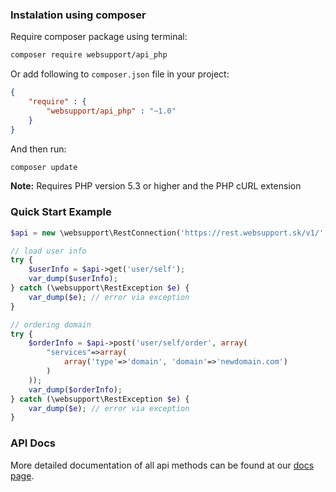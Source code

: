 ### Instalation using composer

Require composer package using terminal:

```sh
composer require websupport/api_php
```

Or add following to `composer.json` file in your project:

```json
{
	"require" : {
		"websupport/api_php" : "~1.0"
	}
}
```

And then run:

```sh
composer update
```

**Note:** Requires PHP version 5.3 or higher and the PHP cURL extension


### Quick Start Example

```php
$api = new \websupport\RestConnection('https://rest.websupport.sk/v1/', 'login', 'pass');

// load user info
try {
	$userInfo = $api->get('user/self'); 
	var_dump($userInfo);
} catch (\websupport\RestException $e) {
	var_dump($e); // error via exception
}

// ordering domain
try {
	$orderInfo = $api->post('user/self/order', array(
		"services"=>array(
			array('type'=>'domain', 'domain'=>'newdomain.com')
		)
	));
	var_dump($orderInfo);
} catch (\websupport\RestException $e) {
	var_dump($e); // error via exception
}

```

### API Docs

More detailed documentation of all api methods can be found at our [docs page](https://rest.websupport.sk/docs/index).

